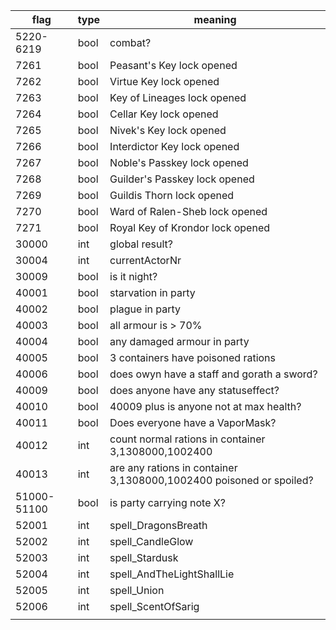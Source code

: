 | flag        | type | meaning                                                             |
|-------------|------|---------------------------------------------------------------------|
| 5220-6219   | bool | combat?                                                             |
| 7261        | bool | Peasant's Key lock opened                                           |
| 7262        | bool | Virtue Key lock opened                                              |
| 7263        | bool | Key of Lineages lock opened                                         |
| 7264        | bool | Cellar Key lock opened                                              |
| 7265        | bool | Nivek's Key lock opened                                             |
| 7266        | bool | Interdictor Key lock opened                                         |
| 7267        | bool | Noble's Passkey lock opened                                         |
| 7268        | bool | Guilder's Passkey lock opened                                       |
| 7269        | bool | Guildis Thorn lock opened                                           |
| 7270        | bool | Ward of Ralen-Sheb lock opened                                      |
| 7271        | bool | Royal Key of Krondor lock opened                                    |
| 30000       | int  | global result?                                                      |
| 30004       | int  | currentActorNr                                                      |
| 30009       | bool | is it night?                                                        |
| 40001       | bool | starvation in party                                                 |
| 40002       | bool | plague in party                                                     |
| 40003       | bool | all armour is > 70%                                                 |
| 40004       | bool | any damaged armour in party                                         |
| 40005       | bool | 3 containers have poisoned rations                                  |
| 40006       | bool | does owyn have a staff and gorath a sword?                          |
| 40009       | bool | does anyone have any statuseffect?                                  |
| 40010       | bool | 40009 plus is anyone not at max health?                             |
| 40011       | bool | Does everyone have a VaporMask?                                     |
| 40012       | int  | count normal rations in container 3,1308000,1002400                 |
| 40013       | int  | are any rations in container 3,1308000,1002400 poisoned or spoiled? |
| 51000-51100 | bool | is party carrying note X?                                           |
| 52001       | int  | spell_DragonsBreath                                                 |
| 52002       | int  | spell_CandleGlow                                                    |
| 52003       | int  | spell_Stardusk                                                      |
| 52004       | int  | spell_AndTheLightShallLie                                           |
| 52005       | int  | spell_Union                                                         |
| 52006       | int  | spell_ScentOfSarig                                                  |
|             |      |                                                                     |
